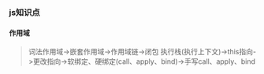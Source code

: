 ### js知识点
#### 作用域
> 词法作用域->嵌套作用域->作用域链->闭包
> 执行栈(执行上下文)->this指向->更改指向->软绑定、硬绑定(call、apply、bind)->手写call、apply、bind